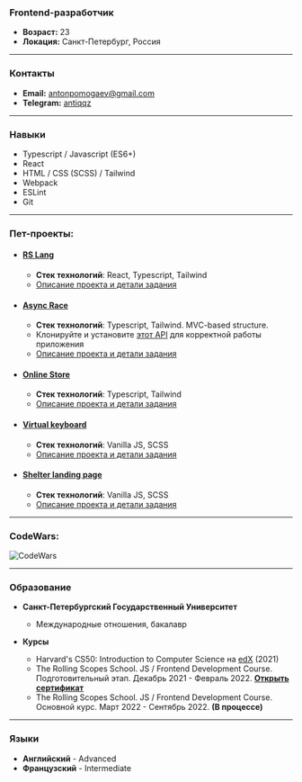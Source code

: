 ### Frontend-разработчик

* **Возраст:** 23
* **Локация:** Санкт-Петербург, Россия
----

### Контакты
* **Email:** antonpomogaev@gmail.com
* **Telegram:** [antiqqz](https://t.me/antiqqz)
----

### Навыки
* Typescript / Javascript (ES6+)
* React
* HTML / CSS (SCSS) / Tailwind
* Webpack
* ESLint
* Git
----

### Пет-проекты:
* #### [RS Lang](https://rss-team56-2022.netlify.app/) ####
     * **Стек технологий**: React, Typescript, Tailwind
     * [Описание проекта и детали задания](https://github.com/antiqqt/rslang/pull/21)

* #### [Async Race](https://rolling-scopes-school.github.io/antiqqt-JSFE2022Q1/async-race/dist/) ####
     * **Стек технологий**: Typescript, Tailwind. MVC-based structure.
     * Клонируйте и установите [этот АPI](https://github.com/mikhama/async-race-api) для корректной работы приложения
     * [Описание проекта и детали задания](https://github.com/antiqqt/RSS-Tasks-Stages-1-2/pull/3)

* #### [Online Store](https://rolling-scopes-school.github.io/antiqqt-JSFE2022Q1/online-store/dist/) ####
     * **Стек технологий**: Typescript, Tailwind
     * [Описание проекта и детали задания](https://github.com/antiqqt/RSS-Tasks-Stages-1-2/pull/4)

* #### [Virtual keyboard](https://antiqqt.github.io/virtual-keyboard/dist/) ####
     * **Стек технологий**: Vanilla JS, SCSS
     * [Описание проекта и детали задания](https://github.com/antiqqt/virtual-keyboard/pull/1)

* #### [Shelter landing page](https://rolling-scopes-school.github.io/antiqqt-JSFE2022Q1/shelter/pages/main/) ####
     * **Стек технологий**: Vanilla JS, SCSS
     * [Описание проекта и детали задания](https://github.com/antiqqt/Stage1/blob/main/README.md#shelter-landing-page)

----
### CodeWars:
![CodeWars](https://www.codewars.com/users/antiqqt/badges/large)

----

### Образование
* **Санкт-Петербургский Государственный Университет**
    * Международные отношения, бакалавр

* **Курсы**
    * Harvard's CS50: Introduction to Computer Science на [edX](https://cs50.harvard.edu/x/2021/) (2021)
    * The Rolling Scopes School. JS / Frontend Development Course. Подготовительный этап. Декабрь 2021 - Февраль 2022. **[Открыть сертификат](https://app.rs.school/certificate/hyt0hs99)**
    * The Rolling Scopes School. JS / Frontend Development Course. Основной курс. Март 2022 - Сентябрь 2022. **(В процессе)**
----

### Языки
* **Английский** - Advanced
* **Французский** - Intermediate
